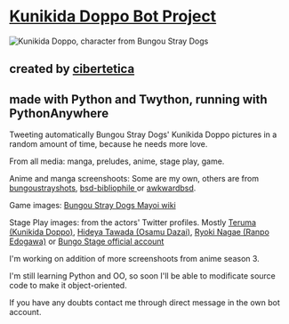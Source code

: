 # [Kunikida Doppo Bot Project](https://twitter.com/botkunikida)

![Kunikida Doppo, character from Bungou Stray Dogs](https://bungoustrayshots.weebly.com/uploads/9/0/7/4/90745023/0667_36_orig.png)

## created by [cibertetica](https://github.com/cibertetica)

## made with Python and Twython, running with PythonAnywhere

Tweeting automatically Bungou Stray Dogs' Kunikida Doppo pictures in a random amount of time, because he needs more love.

From all media: manga, preludes, anime, stage play, game.

Anime and manga screenshoots: Some are my own, others are from [bungoustrayshots](https://bungoustrayshots.weebly.com/), [bsd-bibliophile ](https://bsd-bibliophile.tumblr.com/tagged/kunikida-doppo) or [awkwardbsd](https://awkwardbsd.tumblr.com/tagged/kunikida-doppo).

Game images: [Bungou Stray Dogs Mayoi wiki](https://bungomayoi.fandom.com/wiki/Main)

Stage Play images: from the actors' Twitter profiles. Mostly [Teruma (Kunikida Doppo)](https://twitter.com/teruma_0606), [Hideya Tawada (Osamu Dazai)](https://twitter.com/hideyatawada), [Ryoki Nagae (Ranpo Edogawa)](https://twitter.com/Ryoki_N0826) or [Bungo Stage official account](https://twitter.com/bungo_stage)

I'm working on addition of more screenshoots from anime season 3.

I'm still learning Python and OO, so soon I'll be able to modificate source code to make it object-oriented.

If you have any doubts contact me through direct message in the own bot account.
